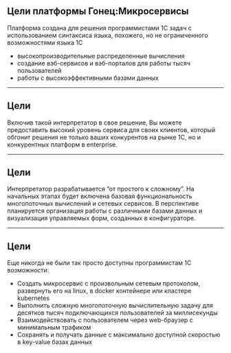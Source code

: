 ## Цели платформы Гонец:Микросервисы

Платформа создана для решения программистами 1С задач 
с использованием синтаксиса языка, похожего, 
но не ограниченного возможностями языка 1С

* высокопроизводительные распределенные вычисления
* создание вэб-сервисов и вэб-порталов для работы тысяч пользователей
* работы с высокоэффективными базами данных 

---

## Цели

Включив такой интерпретатор в свое решение, Вы можете предоставить высокий уровень сервиса для своих клиентов, который обгонит решения не только ваших конкурентов на рынке 1С, но и конкурентных платформ в enterprise.

---

## Цели

Интерпретатор разрабатывается “от простого к сложному”. На начальных этапах будет включена базовая функциональность многопоточных вычислений и сетевых сервисов. В перспективе планируется организация работы с различными базами данных и визуализация управляемых форм, созданных в конфигураторе.

---

## Цели

Еще никогда не были так просто доступны программистам 1С возможности:
* Создать микросервис с произвольным сетевым протоколом, развернуть его на linux, в docker контейнере или кластере kubernetes
* Выполнить сложную многопоточную вычислительную задачу для десятков тысяч подключающихся пользователей за миллисекунды
* Взаимодействовать с пользователем через web-браузер с минимальным трафиком
* Сохранять и получать данные с максимально доступной скоростью в key-value базах данных